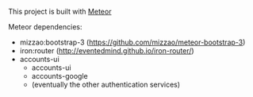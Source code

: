 This project is built with [Meteor](https://www.meteor.com/)

Meteor dependencies:
* mizzao:bootstrap-3 (https://github.com/mizzao/meteor-bootstrap-3)
* iron:router (http://eventedmind.github.io/iron-router/)
* accounts-ui
    * accounts-ui 
    * accounts-google
    * (eventually the other authentication services)